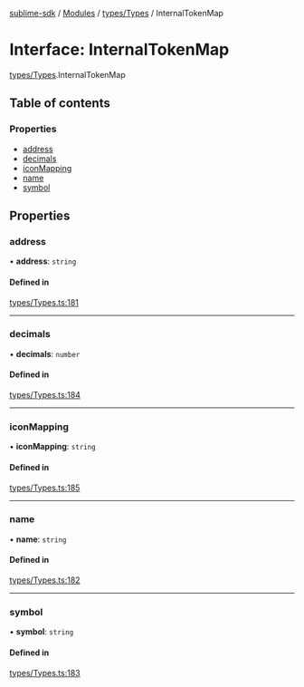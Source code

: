 [sublime-sdk](../README.md) / [Modules](../modules.md) / [types/Types](../modules/types_Types.md) / InternalTokenMap

# Interface: InternalTokenMap

[types/Types](../modules/types_Types.md).InternalTokenMap

## Table of contents

### Properties

- [address](types_Types.InternalTokenMap.md#address)
- [decimals](types_Types.InternalTokenMap.md#decimals)
- [iconMapping](types_Types.InternalTokenMap.md#iconmapping)
- [name](types_Types.InternalTokenMap.md#name)
- [symbol](types_Types.InternalTokenMap.md#symbol)

## Properties

### address

• **address**: `string`

#### Defined in

[types/Types.ts:181](https://github.com/akshay111meher/sublime-sdk/blob/25ef7a9/src/types/Types.ts#L181)

___

### decimals

• **decimals**: `number`

#### Defined in

[types/Types.ts:184](https://github.com/akshay111meher/sublime-sdk/blob/25ef7a9/src/types/Types.ts#L184)

___

### iconMapping

• **iconMapping**: `string`

#### Defined in

[types/Types.ts:185](https://github.com/akshay111meher/sublime-sdk/blob/25ef7a9/src/types/Types.ts#L185)

___

### name

• **name**: `string`

#### Defined in

[types/Types.ts:182](https://github.com/akshay111meher/sublime-sdk/blob/25ef7a9/src/types/Types.ts#L182)

___

### symbol

• **symbol**: `string`

#### Defined in

[types/Types.ts:183](https://github.com/akshay111meher/sublime-sdk/blob/25ef7a9/src/types/Types.ts#L183)
